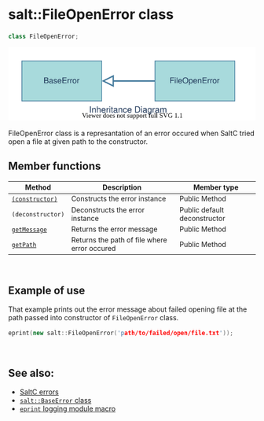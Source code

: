 # salt::FileOpenError class
```cpp
class FileOpenError;
```
![FileOpenError Inheritance](../../../__assets__/errors/FileOpenError/inheritance.drawio.svg)

FileOpenError class is a represantation of an error occured when SaltC tried open a file at given path to the constructor.
<br>

## Member functions
| Method | Description | Member type |
|--------|-------------|------------------|
| [`(constructor)`](constructor.md) | Constructs the error instance | Public Method |
| `(deconstructor)` | Deconstructs the error instance | Public default deconstructor |
| [`getMessage`](getMessage.md) | Returns the error message | Public Method |
| [`getPath`](getPath.md) | Returns the path of file where error occured | Public Method |
<br>

## Example of use
That example prints out the error message about failed opening file at the path passed into constructor of `FileOpenError` class.
```cpp
eprint(new salt::FileOpenError('path/to/failed/open/file.txt'));
```
<br>

## See also:
+ [SaltC errors](../README.md)
+ [`salt::BaseError` class](../BaseError/README.md)
+ [`eprint` logging module macro](<eprint-link-placeholder>)